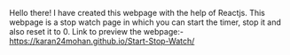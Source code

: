 Hello there!
I have created this webpage with the help of Reactjs. This webpage is a stop watch page in which you can start the timer, stop it and also reset it to 0.
Link to preview the webpage:- https://karan24mohan.github.io/Start-Stop-Watch/
